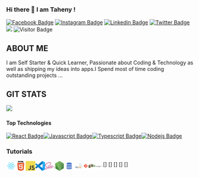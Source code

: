 ### Hi there 👋 I am Taheny !



[![Facebook Badge](https://img.shields.io/badge/-belguith_tahenyy-blue?style=plastic-square&logo=facebook&logoColor=white&link=https://www.facebook.com/taheni.belguith.71/)](https://www.facebook.com/taheni.belguith.71/)
[![Instagram Badge](https://img.shields.io/badge/-belguith_tahenyy-orange?style=plastic-square&logo=instagram&logoColor=white&link=https://www.instagram.com/belguith_tahenyy/)](https://www.instagram.com/belguith_tahenyy/)
[![Linkedin Badge](https://img.shields.io/badge/-belguith_taheny-blue?style=plastic-square&logo=Linkedin&logoColor=white&link=https://www.linkedin.com/in/belguith-taheny-47b93a162/)](https://www.linkedin.com/in/belguith-taheny-47b93a162/)
[![Twitter Badge](https://img.shields.io/badge/-@BelguithTaheny-blue?style=plastic-square&logo=twitter&logoColor=white&link=https://twitter.com/BelguithTaheny)](https://twitter.com/BelguithTaheny)
<a href="https://tahenybelguith.github.io/myPortfolio/"><img src="https://img.shields.io/badge/MyPortfolio-blueviolet.svg"/></a>
![Visitor Badge](https://visitor-badge.laobi.icu/badge?page_id=taheny)




## ABOUT ME
I am Self Starter & Quick Learner, Passionate about Coding & Technology as well as shipping my ideas into apps.I Spend most of time coding outstanding projects ...

## GIT STATS

<img src="https://github-readme-stats.vercel.app/api?username=taheny&&show_icons=true&count_private=true&theme=radical"/>


#### Top Technologies

<!-- TODO: Make technologies links takes you to repositories -->

[![React Badge](https://img.shields.io/badge/-React-61DBFB?style=for-the-badge&labelColor=black&logo=react&logoColor=61DBFB)](#)[![Javascript Badge](https://img.shields.io/badge/-Javascript-F0DB4F?style=for-the-badge&labelColor=black&logo=javascript&logoColor=F0DB4F)](#)[![Typescript Badge](https://img.shields.io/badge/-Typescript-007acc?style=for-the-badge&labelColor=black&logo=typescript&logoColor=007acc)](#)[![Nodejs Badge](https://img.shields.io/badge/-Nodejs-3C873A?style=for-the-badge&labelColor=black&logo=node.js&logoColor=3C873A)](#)


### Tutorials
[<img align="left" alt="React" width="26px" src="https://raw.githubusercontent.com/github/explore/80688e429a7d4ef2fca1e82350fe8e3517d3494d/topics/react/react.png" />]
[<img align="left" alt="HTML5" width="26px" src="https://raw.githubusercontent.com/github/explore/80688e429a7d4ef2fca1e82350fe8e3517d3494d/topics/html/html.png" />]
[<img align="left" alt="JavaScript" width="26px" src="https://raw.githubusercontent.com/github/explore/80688e429a7d4ef2fca1e82350fe8e3517d3494d/topics/javascript/javascript.png" />]
[<img align="left" alt="Visual Studio Code" width="26px" src="https://raw.githubusercontent.com/github/explore/80688e429a7d4ef2fca1e82350fe8e3517d3494d/topics/visual-studio-code/visual-studio-code.png" />]
[<img align="left" alt="Sass" width="26px" src="https://raw.githubusercontent.com/github/explore/80688e429a7d4ef2fca1e82350fe8e3517d3494d/topics/sass/sass.png" />]
<img align="left" alt="Node.js" width="26px" src="https://raw.githubusercontent.com/github/explore/80688e429a7d4ef2fca1e82350fe8e3517d3494d/topics/nodejs/nodejs.png" />
<img align="left" alt="SQL" width="26px" src="https://raw.githubusercontent.com/github/explore/80688e429a7d4ef2fca1e82350fe8e3517d3494d/topics/sql/sql.png" />
<img align="left" alt="MySQL" width="26px" src="https://raw.githubusercontent.com/github/explore/80688e429a7d4ef2fca1e82350fe8e3517d3494d/topics/mysql/mysql.png" />
<img align="left" alt="Git" width="26px" src="https://raw.githubusercontent.com/github/explore/80688e429a7d4ef2fca1e82350fe8e3517d3494d/topics/git/git.png" />
<img align="left" alt="MongoDB" width="26px" src="https://raw.githubusercontent.com/github/explore/80688e429a7d4ef2fca1e82350fe8e3517d3494d/topics/mongodb/mongodb.png" />
